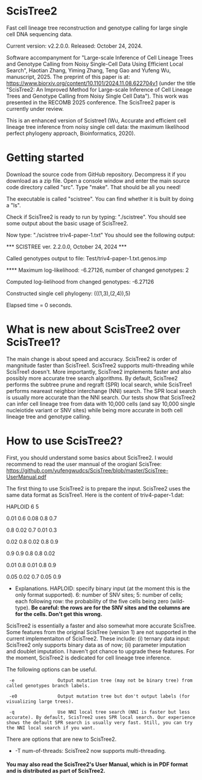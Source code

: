 # ScisTree2
Fast cell lineage tree reconstruction and genotype calling for large single cell DNA sequencing data.  

Current version: v2.2.0.0. Released: October 24, 2024.

Software accompanyment for "Large-scale Inference of Cell Lineage Trees and Genotype Calling from Noisy Single-Cell Data Using Efficient Local Search", Haotian Zhang, Yiming Zhang, Teng Gao and Yufeng Wu, manuscript, 2025. The preprint of this paper is at: https://www.biorxiv.org/content/10.1101/2024.11.08.622704v1 (under the title "ScisTree2: An Improved Method for Large-scale Inference of Cell Lineage Trees and Genotype Calling from Noisy Single Cell Data"). This work was presented in the RECOMB 2025 conference. The ScisTree2 paper is currently under review.

This is an enhanced version of Scistree1 (Wu, Accurate and efficient cell lineage tree inference from noisy single cell data: the maximum likelihood perfect phylogeny approach, Bioinformatics, 2020). 

# Getting started
Download the source code from GitHub repository. Decompress it if you download as a zip file. Open a console window and enter the main source code directory called "src". Type "make". That should be all you need!

The executable is called "scistree". You can find whether it is built by doing a "ls". 

Check if ScisTree2 is ready to run by typing: "./scistree". You should see some output about the basic usage of ScisTree2. 

Now type: "./scistree triv4-paper-1.txt"
You should see the following output:

*** SCISTREE ver. 2.2.0.0, October 24, 2024 ***   

Called genotypes output to file: Test/triv4-paper-1.txt.genos.imp

**** Maximum log-likelihood: -6.27126, number of changed genotypes: 2

Computed log-lielihood from changed genotypes: -6.27126

Constructed single cell phylogeny: (((1,3),(2,4)),5)

Elapsed time = 0 seconds.

# What is new about ScisTree2 over ScisTree1?
The main change is about speed and accuracy. ScisTree2 is order of mangnitude faster than ScisTree1. ScisTree2 supports multi-threading while ScisTree1 doesn't. More importantly, ScisTree2 implements faster and also possibly more accurate tree search algorithms. By default, ScisTree2 performs the subtree prune and regraft (SPR) local search, while ScisTree1 performs neareast neighbor interchange (NNI) search. The SPR local search is usually more accurate than the NNI search. Our tests show that ScisTree2 can infer cell lineage tree from data with 10,000 cells (and say 10,000 single nucleiotide variant or SNV sites) while being more accurate in both cell lineage tree and genotype calling. 

# How to use ScisTree2?
First, you should understand some basics about ScisTree2. I would recommend to read the user mannual of the orogianl ScisTree: https://github.com/yufengwudcs/ScisTree/blob/master/ScisTree-UserManual.pdf

The first thing to use ScisTree2 is to prepare the input. ScisTree2 uses the same data format as ScisTree1. Here is the content of triv4-paper-1.dat:

HAPLOID 6 5  

0.01 0.6 0.08 0.8 0.7   

0.8 0.02 0.7 0.01 0.3   

0.02 0.8 0.02 0.8 0.9   

0.9 0.9 0.8 0.8 0.02   

0.01 0.8 0.01 0.8 0.9   

0.05 0.02 0.7 0.05 0.9  


* Explanations. HAPLOID: specify binary input (at the moment this is the only format supported). 6: number of SNV sites; 5: number of cells; each following row: the probability of the five cells being zero (wild-type). **Be careful: the rows are for the SNV sites and the columns are for the cells. Don't get this wrong.**

ScisTree2 is essentially a faster and also somewhat more accurate ScisTree. Some features from the original ScisTree (version 1) are not supported in the current implementaiton of ScisTree2. These include: (i) ternary data input: ScisTree2 only supports binary data as of now; (ii) parameter imputation and doublet imputation. I haven't got chance to upgrade these features. For the moment, ScisTree2 is dedicated for cell lineage tree inference.

The following options can be useful.

	 -e                Output mutation tree (may not be binary tree) from called genotypes branch labels.
  
	 -e0               Output mutation tree but don't output labels (for visualizing large trees).
  
	 -q                Use NNI local tree search (NNI is faster but less accurate). By default, ScisTree2 uses SPR local search. Our experience shows the default SPR search is usually very fast. Still, you can try the NNI local search if you want.

There are options that are new to ScisTree2.

* -T num-of-threads:  ScisTree2 now supports multi-threading. 

#### You may also read the ScisTree2's User Manual, which is in PDF format and is distributed as part of ScisTree2. 
